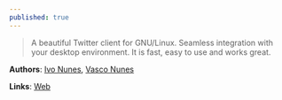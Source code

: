 ```yaml
---
published: true
---
```


> A beautiful Twitter client for GNU/Linux. Seamless integration with your desktop environment. It is fast, easy to use and works great.

**Authors**: [Ivo Nunes](https://github.com/ivonunes), [Vasco Nunes](https://github.com/vascomfnunes)

**Links**: [Web](http://birdieapp.github.io/)